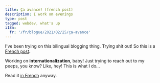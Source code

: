 ```yaml
---
title: Ça avance! (french post)
description: I work on evenings
type: post
tagged: webdev, what's up
i18n:
  fr: '/fr/blogue/2021/02/25/ça-avance'
---
```


I've been trying on this bilingual blogging thing. Trying shit out! So this is a [French post](/fr/blogue/2021/02/25/ça-avance).

Working on **internationalization**, baby! Just trying to reach out to my peeps, you know? Like, hey! This is what I do...

Read it [in French](/fr/blogue/2021/02/25/ça-avance) anyway.
